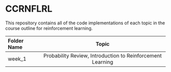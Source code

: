 # **CCRNFLRL**

This repository contains all of the code implementations of each topic in the course outline for reinforcement learning.


| Folder Name | Topic |
| :---         |     :---:      |       
| week_1   | Probability Review, Introduction to Reinforcement Learning |
